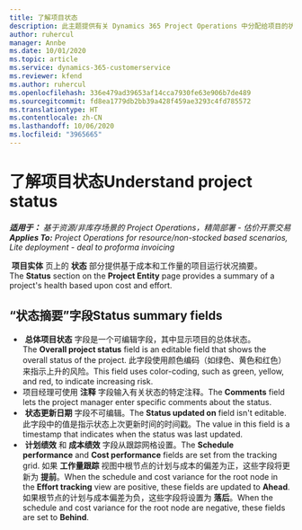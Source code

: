 ```yaml
---
title: 了解项目状态
description: 此主题提供有关 Dynamics 365 Project Operations 中分配给项目的状态的信息。
author: ruhercul
manager: Annbe
ms.date: 10/01/2020
ms.topic: article
ms.service: dynamics-365-customerservice
ms.reviewer: kfend
ms.author: ruhercul
ms.openlocfilehash: 336e479ad39653af14cca7930fe63e906b7de489
ms.sourcegitcommit: fd8ea1779db2bb39a428f459ae3293c4fd785572
ms.translationtype: HT
ms.contentlocale: zh-CN
ms.lasthandoff: 10/06/2020
ms.locfileid: "3965665"
---
```

# <a name="understand-project-status"></a><span data-ttu-id="38ca9-103">了解项目状态</span><span class="sxs-lookup"><span data-stu-id="38ca9-103">Understand project status</span></span>

<span data-ttu-id="38ca9-104">_**适用于：** 基于资源/非库存场景的 Project Operations，精简部署 - 估价开票交易_</span><span class="sxs-lookup"><span data-stu-id="38ca9-104">_**Applies To:** Project Operations for resource/non-stocked based scenarios, Lite deployment - deal to proforma invoicing_</span></span>


<span data-ttu-id="38ca9-105"> **项目实体** 页上的 **状态** 部分提供基于成本和工作量的项目运行状况摘要。</span><span class="sxs-lookup"><span data-stu-id="38ca9-105">The **Status** section on the **Project Entity** page provides a summary of a project's health based upon cost and effort.</span></span>


## <a name="status-summary-fields"></a><span data-ttu-id="38ca9-106">“状态摘要”字段</span><span class="sxs-lookup"><span data-stu-id="38ca9-106">Status summary fields</span></span>

- <span data-ttu-id="38ca9-107"> **总体项目状态** 字段是一个可编辑字段，其中显示项目的总体状态。</span><span class="sxs-lookup"><span data-stu-id="38ca9-107">The **Overall project status** field is an editable field that shows the overall status of the project.</span></span> <span data-ttu-id="38ca9-108">此字段使用颜色编码（如绿色、黄色和红色）来指示上升的风险。</span><span class="sxs-lookup"><span data-stu-id="38ca9-108">This field uses color-coding, such as green, yellow, and red, to indicate increasing risk.</span></span> 
- <span data-ttu-id="38ca9-109">项目经理可使用 **注释** 字段输入有关状态的特定注释。</span><span class="sxs-lookup"><span data-stu-id="38ca9-109">The **Comments** field lets the project manager enter specific comments about the status.</span></span> 
- <span data-ttu-id="38ca9-110"> **状态更新日期** 字段不可编辑。</span><span class="sxs-lookup"><span data-stu-id="38ca9-110">The **Status updated on** field isn't editable.</span></span> <span data-ttu-id="38ca9-111">此字段中的值是指示状态上次更新时间的时间戳。</span><span class="sxs-lookup"><span data-stu-id="38ca9-111">The value in this field is a timestamp that indicates when the status was last updated.</span></span>
- <span data-ttu-id="38ca9-112"> **计划绩效** 和 **成本绩效** 字段从跟踪网格设置。</span><span class="sxs-lookup"><span data-stu-id="38ca9-112">The **Schedule performance** and **Cost performance** fields are set from the tracking grid.</span></span> <span data-ttu-id="38ca9-113">如果 **工作量跟踪** 视图中根节点的计划与成本的偏差为正，这些字段将更新为 **提前**。</span><span class="sxs-lookup"><span data-stu-id="38ca9-113">When the schedule and cost variance for the root node in the **Effort tracking** view are positive, these fields are updated to **Ahead**.</span></span> <span data-ttu-id="38ca9-114">如果根节点的计划与成本偏差为负，这些字段将设置为 **落后**。</span><span class="sxs-lookup"><span data-stu-id="38ca9-114">When the schedule and cost variance for the root node are negative, these fields are set to **Behind**.</span></span>

